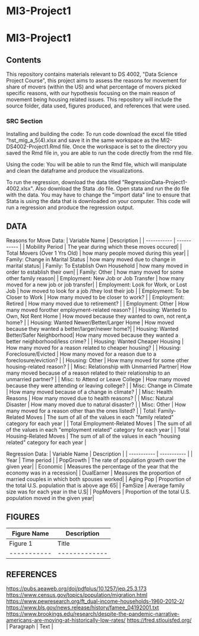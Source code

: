 # MI3-Project1
# MI3-Project1

## Contents
This repository contains materials relevant to DS 4002, "Data Science Project Course", 
this project aims to assess the reasons for movement for share of movers (within the US) and what 
percentage of movers picked specific reasons, with our hypothesis focusing on the main reason of movement 
being housing related issues. This repository will include the source folder, data used, figures produced, and 
references that were used. 

### SRC Section

Installing and building the code:
To run code download the excel file titled “hst_mig_a_5(4).xlsx and save it in the same 
workspace as the MI2-DS4002-Project1.Rmd file. Once the workspace is set to the directory 
you saved the Rmd file in, you are able to run the code directly from the rmd file.

Using the code: 
You will be able to run the Rmd file, which will manipulate and clean the dataframe and produce the visualizations. 

To run the regression, download the data titled "RegressionData-Project1-4002.xlsx". Also download the Stata .do file.
Open stata and run the do file with the data. You may have to change the "import data" line to ensure that 
Stata is using the data that is downloaded on your computer. This code will run a regression and produce the regression
output. 

## DATA 

Reasons for Move Data:
| Variable Name                            | Description |
| -----------                              | ----------- |
| Mobility Period                          | The year during which these moves occured|
| Total Movers (Over 1 Yrs Old)            | how many people moved during this year|
| Family: Change in Marital Status         | how many moved due to change in marital status|
| Family: To Establish Own Household       | how many moved in order to establish their own|
| Family: Other                            | how many moved for some other family reason|
| Employment: New Job or Job Transfer      | how many moved for a new job or job transfer|
| Employment: Look for Work, or Lost Job   | how moved to look for a job /they lost their job |
| Employment: To be Closer to Work         | How many moved to be closer to work? |
| Employment: Retired                      | How many moved due to retirement? |
| Employment: Other                        | How many moved forother employment-related reason? |
| Housing: Wanted to Own, Not Rent Home    | How moved because they wanted to own, not rent,a home? |
| Housing: Wanted Newer/Better/Larger Home | How moved because they wanted a better/larger/newer home?|
| Housing: Wanted Better/Safer Neighborhood| How many moved because they wanted a better neighborhood/less crime? |
| Housing: Wanted Cheaper Housing          | How many moved for a reason related to cheaper housing? |
| Housing: Foreclosure/Evicted             | How many moved for a reason due to a foreclosure/eviction? |
| Housing: Other                           | How many moved for some other housing-related reason? |
| Misc: Relationship with Unmarried Partner| How many moved because of a reason related to their relationship to an unmarried partner? |
| Misc: to Attend or Leave College         | How many moved because they were attending or leaving college? |
| Misc: Change in Climate                  | How many moved because of a change in climate? |
| Misc: Health Reasons                     | How many moved due to health reasons? |
| Misc: Natural Disaster                   | How many moved due to natural disaster? |
| Misc: Other                              | How many moved for a reason other than the ones listed? |
| Total: Family-Related Moves              | The sum of all of the values in each "family related" category for each year |
| Total Employment-Related Moves           | The sum of all of the values in each "employment related" category for each year |
| Total Housing-Related Moves              | The sum of all of the values in each "housing related" category for each year |


Regression Data: 
| Variable Name      | Description |
| -----------        | ----------- |
| Year               | Time period |
| PopGrowth          | The rate of population growth over the given year|
| Economic           | Measures the percentage of the year that the economy was in a recession|
| DualEarner         | Measures the proportion of married couples in which both spouses worked|
| Aging Pop          | Proportion of the total U.S. population that is above age 65|
| FamSize            | Average family size was for each year in the U.S|
| PopMovers          | Proportion of the total U.S. population moved in the given year|


## FIGURES
| Figure Name        | Description |
| -----------        | ----------- |
| Figure 1           | Title       |
| -----------        |-------------|





## REFERENCES
https://pubs.aeaweb.org/doi/pdfplus/10.1257/jep.25.3.173
https://www.census.gov/topics/population/migration.html
https://www.pewresearch.org/ft_dual-income-households-1960-2012-2/
https://www.bls.gov/news.release/history/famee_04192001.txt
https://www.brookings.edu/research/despite-the-pandemic-narrative-americans-are-moving-at-historically-low-rates/
https://fred.stlouisfed.org/
| Paragraph          | Text        | 
